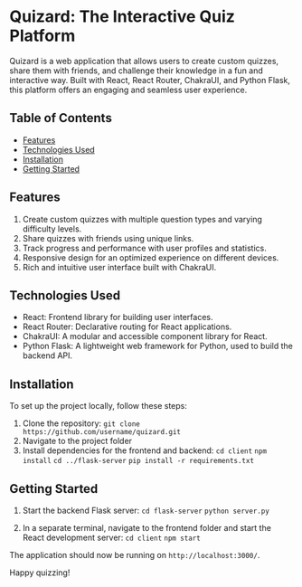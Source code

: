 # Quizard: The Interactive Quiz Platform

Quizard is a web application that allows users to create custom quizzes, share them with friends, and challenge their knowledge in a fun and interactive way. Built with React, React Router, ChakraUI, and Python Flask, this platform offers an engaging and seamless user experience.

## Table of Contents
- [Features](#features)
- [Technologies Used](#technologies-used)
- [Installation](#installation)
- [Getting Started](#getting-started)

## Features
1. Create custom quizzes with multiple question types and varying difficulty levels.
2. Share quizzes with friends using unique links.
3. Track progress and performance with user profiles and statistics.
4. Responsive design for an optimized experience on different devices.
5. Rich and intuitive user interface built with ChakraUI.

## Technologies Used
- React: Frontend library for building user interfaces.
- React Router: Declarative routing for React applications.
- ChakraUI: A modular and accessible component library for React.
- Python Flask: A lightweight web framework for Python, used to build the backend API.

## Installation
To set up the project locally, follow these steps:

1. Clone the repository:
`git clone https://github.com/username/quizard.git`
2. Navigate to the project folder
3. Install dependencies for the frontend and backend:
`cd client`
`npm install`
`cd ../flask-server`
`pip install -r requirements.txt`


## Getting Started
1. Start the backend Flask server:
`cd flask-server`
`python server.py`

2. In a separate terminal, navigate to the frontend folder and start the React development server:
`cd client`
`npm start`

The application should now be running on `http://localhost:3000/`.

Happy quizzing!


